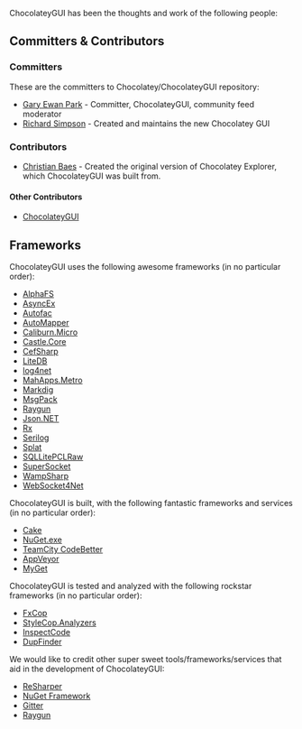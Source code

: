 ChocolateyGUI has been the thoughts and work of the following people:

## Committers & Contributors

### Committers

These are the committers to Chocolatey/ChocolateyGUI repository:

 * [Gary Ewan Park](https://github.com/gep13) - Committer, ChocolateyGUI, community feed moderator
 * [Richard Simpson](https://github.com/RichiCoder1) - Created and maintains the new Chocolatey GUI

### Contributors

 * [Christian Baes](https://github.com/chrissie1) - Created the original version of Chocolatey Explorer, which ChocolateyGUI was built from.

#### Other Contributors

 * [ChocolateyGUI](https://github.com/chocolatey/chocolateygui/graphs/contributors)

## Frameworks

ChocolateyGUI uses the following awesome frameworks (in no particular order):

 * [AlphaFS](https://github.com/alphaleonis/AlphaFS)
 * [AsyncEx](https://github.com/StephenCleary/AsyncEx)
 * [Autofac](http://autofac.org/)
 * [AutoMapper](http://automapper.org/)
 * [Caliburn.Micro](https://github.com/Caliburn-Micro/Caliburn.Micro)
 * [Castle.Core](http://www.castleproject.org/)
 * [CefSharp](https://github.com/cefsharp/CefSharp)
 * [LiteDB](https://github.com/mbdavid/LiteDB)
 * [log4net](http://logging.apache.org/log4net/)
 * [MahApps.Metro](http://mahapps.com/)
 * [Markdig](https://github.com/lunet-io/markdig)
 * [MsgPack](https://github.com/msgpack/msgpack)
 * [Raygun](https://raygun.io/)
 * [Json.NET](http://www.newtonsoft.com/json)
 * [Rx](http://rx.codeplex.com/)
 * [Serilog](https://github.com/serilog/serilog)
 * [Splat](https://github.com/paulcbetts/splat)
 * [SQLLitePCLRaw](https://github.com/ericsink/SQLitePCL.raw)
 * [SuperSocket](http://www.supersocket.net/)
 * [WampSharp](https://github.com/Code-Sharp/WampSharp/)
 * [WebSocket4Net](http://websocket4net.codeplex.com/)

ChocolateyGUI is built, with the following fantastic frameworks and services (in no particular order):

 * [Cake](http://cakebuild.net/)
 * [NuGet.exe](https://www.nuget.org/)
 * [TeamCity CodeBetter](http://teamcity.codebetter.com/)
 * [AppVeyor](http://www.appveyor.com/)
 * [MyGet](http://www.myget.org/)

ChocolateyGUI is tested and analyzed with the following rockstar frameworks (in no particular order):

 * [FxCop](https://msdn.microsoft.com/en-us/library/bb429476(v=vs.80).aspx)
 * [StyleCop.Analyzers](https://github.com/DotNetAnalyzers/StyleCopAnalyzers)
 * [InspectCode](https://confluence.jetbrains.com/display/NETCOM/Introducing+InspectCode)
 * [DupFinder](https://confluence.jetbrains.com/display/NETCOM/Introducing+dupFinder)

We would like to credit other super sweet tools/frameworks/services that aid in the development of ChocolateyGUI:

 * [ReSharper](https://www.jetbrains.com/resharper/)
 * [NuGet Framework](https://www.nuget.org/)
 * [Gitter](https://gitter.im)
 * [Raygun](https://raygun.io/)
